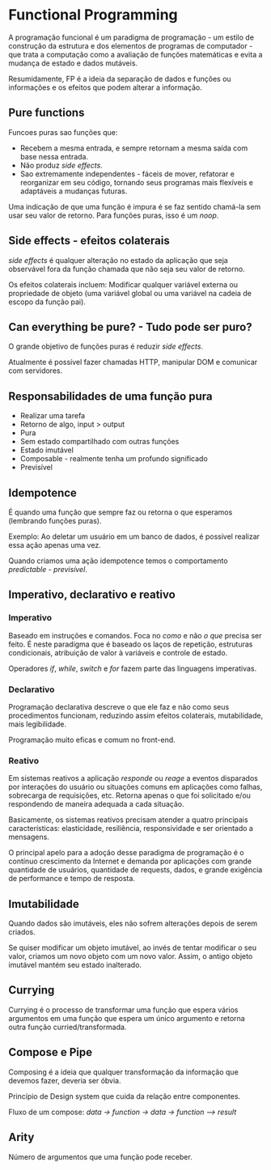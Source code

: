 # Functional Programming
A programação funcional é um paradigma de programação - um estilo de construção da estrutura e dos elementos de programas de computador - que trata a computação como a avaliação de funções matemáticas e evita a mudança de estado e dados mutáveis.

Resumidamente, FP é a ideia da separação de dados e funções ou informações e os efeitos que podem alterar a informação.

## Pure functions
Funcoes puras sao funções que:
* Recebem a mesma entrada, e sempre retornam a mesma saída com base nessa entrada.
* Não produz *side effects*.
* Sao extremamente independentes - fáceis de mover, refatorar e reorganizar em seu código, tornando seus programas mais flexíveis e adaptáveis ​​a mudanças futuras.

Uma indicação de que uma função é impura é se faz sentido chamá-la sem usar seu valor de retorno. Para funções puras, isso é um *noop*.

## Side effects - efeitos colaterais
*side effects* é qualquer alteração no estado da aplicação que seja observável fora da função chamada que não seja seu valor de retorno.

Os efeitos colaterais incluem: Modificar qualquer variável externa ou propriedade de objeto (uma variável global ou uma variável na cadeia de escopo da função pai).

## Can everything be pure? - Tudo pode ser puro?
O grande objetivo de funções puras é reduzir *side effects*.

Atualmente é possível fazer chamadas HTTP, manipular DOM e comunicar com servidores.

## Responsabilidades de uma função pura
* Realizar uma tarefa
* Retorno de algo, input > output
* Pura
* Sem estado compartilhado com outras funções
* Estado imutável
* Composable - realmente tenha um profundo significado
* Previsível

## Idempotence
É quando uma função que sempre faz ou retorna o que esperamos (lembrando funções puras).

Exemplo: Ao deletar um usuário em um banco de dados, é possível realizar essa ação apenas uma vez.

Quando criamos uma ação idempotence temos o comportamento *predictable - previsível*.

## Imperativo, declarativo e reativo

### Imperativo
Baseado em instruções e comandos. Foca no *como* e não *o que* precisa ser feito. É neste paradigma que é baseado os laços de repetição, estruturas condicionais, atribuição de valor à variáveis e controle de estado.

Operadores *if*, *while*, *switch* e *for* fazem parte das linguagens imperativas.

### Declarativo
Programação declarativa descreve o que ele faz e não como seus procedimentos funcionam, reduzindo assim efeitos colaterais, mutabilidade, mais legibilidade.

Programação muito eficas e comum no front-end.

### Reativo
Em sistemas reativos a aplicação *responde* ou *reage* a eventos disparados por interações do usuário ou situações comuns em aplicações como falhas, sobrecarga de requisições, etc. Retorna apenas o que foi solicitado e/ou respondendo de maneira adequada a cada situação.

Basicamente, os sistemas reativos precisam atender a quatro principais características: elasticidade, resiliência, responsividade e ser orientado a mensagens.

O principal apelo para a adoção desse paradigma de programação é o contínuo crescimento da Internet e demanda por aplicações com grande quantidade de usuários, quantidade de requests, dados, e grande exigência de performance e tempo de resposta.

## Imutabilidade
Quando dados são imutáveis, eles não sofrem alterações depois de serem criados. 

Se quiser modificar um objeto imutável, ao invés de tentar modificar o seu valor, criamos um novo objeto com um novo valor. Assim, o antigo objeto imutável mantém seu estado inalterado.

## Currying
Currying é o processo de transformar uma função que espera vários argumentos em uma função que espera um único argumento e retorna outra função curried/transformada.

## Compose e Pipe
Composing é a ideia que qualquer transformação da informação que devemos fazer, deveria ser óbvia.

Princípio de Design system que cuida da relação entre componentes.

Fluxo de um compose: *data -> function -> data -> function --> result*

## Arity
Número de argumentos que uma função pode receber.
